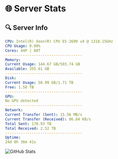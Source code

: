# 🌐 Server Stats
## 🔍 Server Info
```yaml
CPU: Intel(R) Xeon(R) CPU E5-2699 v4 @ 1318.15GHz
CPU Usage: 0.90%
Cores: 44P | 88T
-----------------------------------
Memory:
Current Usage: 144.67 GB/503.74 GB
Available: 355.61 GB
-----------------------------------
Disk:
Current Usage: 50.99 GB/1.71 TB
Free: 1.58 TB
-----------------------------------
GPU:
No GPU detected
-----------------------------------
Network:
Current Transfer (Sent): 15.56 MB/s
Current Transfer (Received): 86.84 KB/s
Total Sent: 170.93 TB
Total Received: 2.52 TB
-----------------------------------
Uptime:
24d 0h 36m 41s
```
![GitHub Stats](https://img.shields.io/badge/Updated-2025-03-03_23:19:59-blue)
